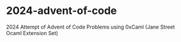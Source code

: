 # 2024-advent-of-code
2024 Attempt of Advent of Code Problems using 0xCaml (Jane Street Ocaml Extension Set)
